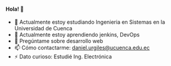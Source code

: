 #### Hola! 👋
<!--
**DUrgilesUC/DUrgilesUC** es un ✨ _repositorio especial_ ✨ porque su `README.md` (este archivo) aparece en tu perfil de GitHub.

Aquí tienes algunas ideas para comenzar:
-->
- 🔭 Actualmente estoy estudiando Ingenieria en Sistemas en la Universidad de Cuenca
- 🌱 Actualmente estoy aprendiendo jenkins, DevOps
- 💬 Pregúntame sobre desarrollo web
- 📫 Cómo contactarme: daniel.urgiles@ucuenca.edu.ec
- ⚡ Dato curioso: Estudié Ing. Electrónica
